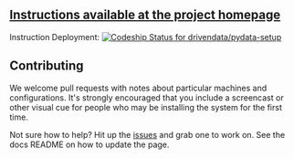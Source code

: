 ## [Instructions available at the project homepage](http://drivendata.github.io/pydata-setup)

Instruction Deployment: [ ![Codeship Status for drivendata/pydata-setup](https://codeship.com/projects/9a1be300-161e-0134-6e68-2e1718fe265e/status?branch=master)](https://codeship.com/projects/158268)

## Contributing

We welcome pull requests with notes about particular machines and configurations. It's strongly encouraged that you include a screencast or other visual cue for people who may be installing the system for the first time.

Not sure how to help? Hit up the [issues](https://github.com/drivendata/pydata-setup/issues) and grab one to work on. See the docs README on how to update the page.
